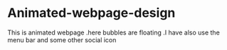 # Animated-webpage-design
This is animated webpage .here bubbles are floating .I have also use the menu bar and some other social icon
